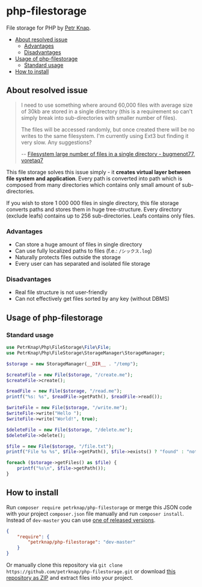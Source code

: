 # php-filestorage

File storage for PHP by [Petr Knap].

* [About resolved issue](#about-resolved-issue)
    * [Advantages](#advantages)
    * [Disadvantages](#disadvantages)
* [Usage of php-filestorage](#usage-of-php-filestorage)
    * [Standard usage](#standard-usage)
* [How to install](#how-to-install)



## About resolved issue

> I need to use something where around 60,000 files with average size of 30kb are stored in a single directory (this is a requirement so can't simply break into sub-directories with smaller number of files).
>
> The files will be accessed randomly, but once created there will be no writes to the same filesystem. I'm currently using Ext3 but finding it very slow. Any suggestions?
>
> -- [Filesystem large number of files in a single directory - bugmenot77, voretaq7]

This file storage solves this issue simply - it **creates virtual layer between file system and application**. Every path is converted into path which is composed from many directories which contains only small amount of sub-directories.

If you wish to store 1 000 000 files in single directory, this file storage converts paths and stores them in huge tree-structure. Every directory (exclude leafs) contains up to 256 sub-directories. Leafs contains only files.

### Advantages

 * Can store a huge amount of files in single directory
 * Can use fully localized paths to files (f.e.: `/シックス.log`)
 * Naturally protects files outside the storage
 * Every user can has separated and isolated file storage

### Disadvantages

 * Real file structure is not user-friendly
 * Can not effectively get files sorted by any key (without DBMS)



## Usage of php-filestorage

### Standard usage

```php
use PetrKnap\Php\FileStorage\File\File;
use PetrKnap\Php\FileStorage\StorageManager\StorageManager;

$storage = new StorageManager(__DIR__ . "/temp");

$createFile = new File($storage, "/create.me");
$createFile->create();

$readFile = new File($storage, "/read.me");
printf("%s: %s", $readFile->getPath(), $readFile->read());

$writeFile = new File($storage, "/write.me");
$writeFile->write("Hello ");
$writeFile->write("World!", true);

$deleteFile = new File($storage, "/delete.me");
$deleteFile->delete();

$file = new File($storage, "/file.txt");
printf("File %s %s", $file->getPath(), $file->exists() ? "found" : "not found");

foreach ($storage->getFiles() as $file) {
    printf("%s\n", $file->getPath());
}
```



## How to install

Run `composer require petrknap/php-filestorage` or merge this JSON code with your project `composer.json` file manually and run `composer install`. Instead of `dev-master` you can use [one of released versions].

```json
{
    "require": {
        "petrknap/php-filestorage": "dev-master"
    }
}
```

Or manually clone this repository via `git clone https://github.com/petrknap/php-filestorage.git` or download [this repository as ZIP] and extract files into your project.



[Petr Knap]:http://petrknap.cz/
[Filesystem large number of files in a single directory - bugmenot77, voretaq7]:http://serverfault.com/q/43133
[one of released versions]:https://github.com/petrknap/php-filestorage/releases
[this repository as ZIP]:https://github.com/petrknap/php-filestorage/archive/master.zip
